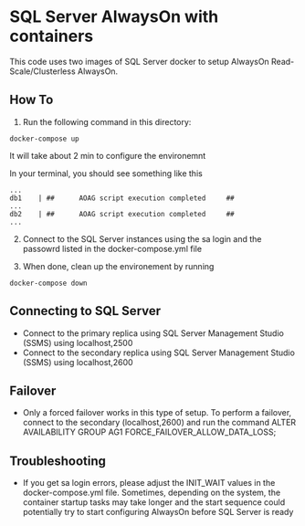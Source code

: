 # SQL Server AlwaysOn with containers

This code uses two images of SQL Server docker to setup AlwaysOn Read-Scale/Clusterless AlwaysOn.


## How To

1. Run the following command in this directory:

```
docker-compose up
```
It will take about 2 min to configure the environemnt

In your terminal, you should see something like this
```
...
db1    | ##      AOAG script execution completed     ##
...
db2    | ##      AOAG script execution completed     ##
...
```

2. Connect to the SQL Server instances using the sa login and the passowrd listed in the docker-compose.yml file

3. When done, clean up the environement by running
```
docker-compose down
```

## Connecting to SQL Server

- Connect to the primary replica using SQL Server Management Studio (SSMS) using localhost,2500
- Connect to the secondary replica using SQL Server Management Studio (SSMS) using localhost,2600

## Failover

- Only a forced failover works in this type of setup. To perform a failover, connect to the secondary (localhost,2600) and run the command
ALTER AVAILABILITY GROUP AG1 FORCE_FAILOVER_ALLOW_DATA_LOSS;


## Troubleshooting

- If you get sa login errors, please adjust the INIT_WAIT values in the docker-compose.yml file.
Sometimes, depending on the system, the container startup tasks may take longer and the start sequence could potentially try to start configuring AlwaysOn before SQL Server is ready
